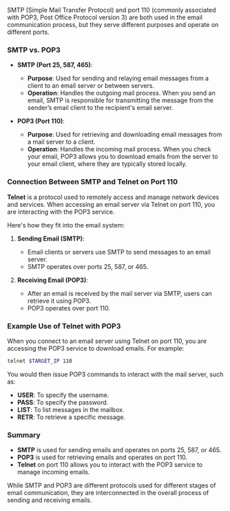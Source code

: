 SMTP (Simple Mail Transfer Protocol) and port 110 (commonly associated with POP3, Post Office Protocol version 3) are both used in the email communication process, but they serve different purposes and operate on different ports.

### SMTP vs. POP3

- **SMTP (Port 25, 587, 465)**:
  - **Purpose**: Used for sending and relaying email messages from a client to an email server or between servers.
  - **Operation**: Handles the outgoing mail process. When you send an email, SMTP is responsible for transmitting the message from the sender’s email client to the recipient's email server.

- **POP3 (Port 110)**:
  - **Purpose**: Used for retrieving and downloading email messages from a mail server to a client.
  - **Operation**: Handles the incoming mail process. When you check your email, POP3 allows you to download emails from the server to your email client, where they are typically stored locally.

### Connection Between SMTP and Telnet on Port 110

**Telnet** is a protocol used to remotely access and manage network devices and services. When accessing an email server via Telnet on port 110, you are interacting with the POP3 service.

Here's how they fit into the email system:

1. **Sending Email (SMTP)**:
   - Email clients or servers use SMTP to send messages to an email server.
   - SMTP operates over ports 25, 587, or 465.

2. **Receiving Email (POP3)**:
   - After an email is received by the mail server via SMTP, users can retrieve it using POP3.
   - POP3 operates over port 110.

### Example Use of Telnet with POP3

When you connect to an email server using Telnet on port 110, you are accessing the POP3 service to download emails. For example:

```sh
telnet $TARGET_IP 110
```

You would then issue POP3 commands to interact with the mail server, such as:

- **USER**: To specify the username.
- **PASS**: To specify the password.
- **LIST**: To list messages in the mailbox.
- **RETR**: To retrieve a specific message.

### Summary

- **SMTP** is used for sending emails and operates on ports 25, 587, or 465.
- **POP3** is used for retrieving emails and operates on port 110.
- **Telnet** on port 110 allows you to interact with the POP3 service to manage incoming emails.

While SMTP and POP3 are different protocols used for different stages of email communication, they are interconnected in the overall process of sending and receiving emails.
